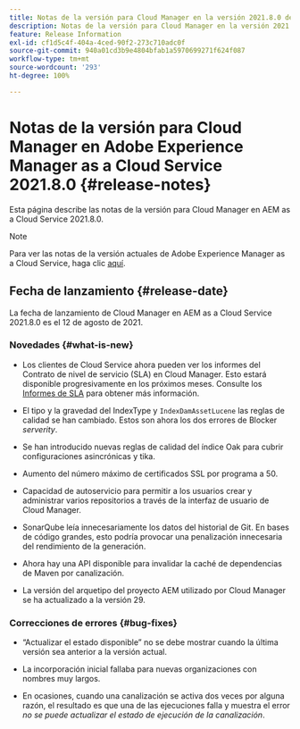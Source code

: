 ```yaml
---
title: Notas de la versión para Cloud Manager en la versión 2021.8.0 de AEM as a Cloud Service
description: Notas de la versión para Cloud Manager en la versión 2021.8.0 de AEM as a Cloud Service
feature: Release Information
exl-id: cf1d5c4f-404a-4ced-90f2-273c710adc0f
source-git-commit: 940a01cd3b9e4804bfab1a5970699271f624f087
workflow-type: tm+mt
source-wordcount: '293'
ht-degree: 100%

---
```


# Notas de la versión para Cloud Manager en Adobe Experience Manager as a Cloud Service 2021.8.0 {#release-notes}

Esta página describe las notas de la versión para Cloud Manager en AEM as a Cloud Service 2021.8.0.

>[!NOTE]
>Para ver las notas de la versión actuales de Adobe Experience Manager as a Cloud Service, haga clic [aquí](https://experienceleague.adobe.com/docs/experience-manager-cloud-service/release-notes/release-notes/release-notes-current.html?lang=es).

## Fecha de lanzamiento {#release-date}

La fecha de lanzamiento de Cloud Manager en AEM as a Cloud Service 2021.8.0 es el 12 de agosto de 2021.

### Novedades {#what-is-new}

* Los clientes de Cloud Service ahora pueden ver los informes del Contrato de nivel de servicio (SLA) en Cloud Manager. Esto estará disponible progresivamente en los próximos meses.
Consulte los [Informes de SLA](https://experienceleague.adobe.com/docs/experience-manager-cloud-service/implementing/using-cloud-manager/sla-reporting.html?lang=es) para obtener más información.

* El tipo y la gravedad del IndexType y `IndexDamAssetLucene` las reglas de calidad se han cambiado. Estos son ahora los dos errores de Blocker *serverity*.

* Se han introducido nuevas reglas de calidad del índice Oak para cubrir configuraciones asincrónicas y tika.

* Aumento del número máximo de certificados SSL por programa a 50.

* Capacidad de autoservicio para permitir a los usuarios crear y administrar varios repositorios a través de la interfaz de usuario de Cloud Manager.

* SonarQube leía innecesariamente los datos del historial de Git. En bases de código grandes, esto podría provocar una penalización innecesaria del rendimiento de la generación.

* Ahora hay una API disponible para invalidar la caché de dependencias de Maven por canalización.

* La versión del arquetipo del proyecto AEM utilizado por Cloud Manager se ha actualizado a la versión 29.

### Correcciones de errores {#bug-fixes}

* “Actualizar el estado disponible” no se debe mostrar cuando la última versión sea anterior a la versión actual.

* La incorporación inicial fallaba para nuevas organizaciones con nombres muy largos.

* En ocasiones, cuando una canalización se activa dos veces por alguna razón, el resultado es que una de las ejecuciones falla y muestra el error *no se puede actualizar el estado de ejecución de la canalización*.
